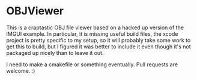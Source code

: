# OBJViewer

This is a craptastic OBJ file viewer based on a hacked up version of
the IMGUI example. In particular, it is missing useful build files, the
xcode project is pretty specific to my setup, so it will probably take
some work to get this to build, but I figured it was better to include 
it even though it's not packaged up nicely than to leave it out.

I need to make a cmakefile or something eventually. Pull requests are 
welcome. :)